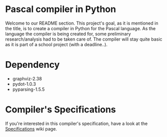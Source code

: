 # Pascal compiler in Python
Welcome to our README section. This project's goal, as it is mentioned in the title, is to create a compiler in Python for the Pascal language.
As the language the compiler is being created for, some preliminary research/analysis had to be taken care of.
The compiler will stay quite basic as it is part of a school project (with a deadline..).

# Dependency
* graphviz-2.38
* pydot-1.0.3
* pyparsing-1.5.5

# Compiler's Specifications
If you're interested in this compiler's specification, have a look at the [Specifications](https://github.com/SylvainRamseyer/pascalcompiler/wiki/Specifications) wiki page.
